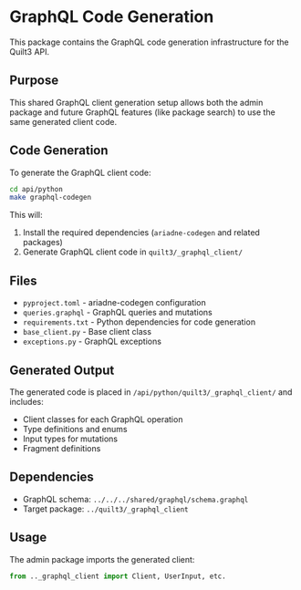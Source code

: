# GraphQL Code Generation

This package contains the GraphQL code generation infrastructure for the Quilt3 API.

## Purpose

This shared GraphQL client generation setup allows both the admin package and future GraphQL features (like package search) to use the same generated client code.

## Code Generation

To generate the GraphQL client code:

```bash
cd api/python
make graphql-codegen
```

This will:
1. Install the required dependencies (`ariadne-codegen` and related packages)
2. Generate GraphQL client code in `quilt3/_graphql_client/`

## Files

- `pyproject.toml` - ariadne-codegen configuration
- `queries.graphql` - GraphQL queries and mutations
- `requirements.txt` - Python dependencies for code generation
- `base_client.py` - Base client class
- `exceptions.py` - GraphQL exceptions

## Generated Output

The generated code is placed in `/api/python/quilt3/_graphql_client/` and includes:
- Client classes for each GraphQL operation
- Type definitions and enums
- Input types for mutations
- Fragment definitions

## Dependencies

- GraphQL schema: `../../../shared/graphql/schema.graphql`
- Target package: `../quilt3/_graphql_client`

## Usage

The admin package imports the generated client:

```python
from .._graphql_client import Client, UserInput, etc.
```